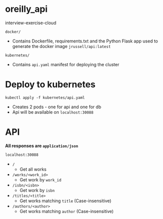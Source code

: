 # oreilly_api
interview-exercise-cloud

`docker/`

* Contains Dockerfile, requirements.txt and the Python Flask app used to generate the docker image `jrussell/api:latest`

`kubernetes/`

* Contains `api.yaml` manifest for deploying the cluster

# Deploy to kubernetes
`kubectl apply -f kubernetes/api.yaml`
- Creates 2 pods - one for api and one for db
- Api will be available on `localhost:30088`

# API
**All responses are `application/json`**

`localhost:30088`
- `/`
    - Get all works
- `/works/<work_id>`
    - Get work by `work_id`
- `/isbn/<isbn>`
    - Get work by `isbn`
- `/titles/<title>`
    * Get works matching `title` (Case-insensitive)
- `/authors/<author>`
    * Get works matching `author` (Case-insensitive)
